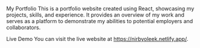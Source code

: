 My Portfolio
This is a portfolio website created using React, showcasing my projects, skills, and experience. It provides an overview of my work and serves as a platform to demonstrate my abilities to potential employers and collaborators.

Live Demo
You can visit the live website at https://nirbyoleek.netlify.app/.

